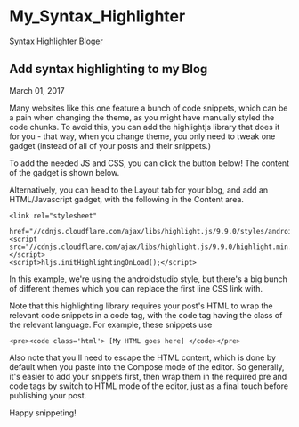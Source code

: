 # My_Syntax_Highlighter
Syntax Highlighter Bloger

## Add syntax highlighting to my Blog

March 01, 2017

Many websites like this one feature a bunch of code snippets, which can be a pain when changing the theme, as you might have manually styled the code chunks. To avoid this, you can add the highlightjs library that does it for you - that way, when you change theme, you only need to tweak one gadget (instead of all of your posts and their snippets.)

To add the needed JS and CSS, you can click the button below! The content of the gadget is shown below.


Alternatively, you can head to the Layout tab for your blog, and add an HTML/Javascript gadget, with the following in the Content area.

```
<link rel="stylesheet"
      href="//cdnjs.cloudflare.com/ajax/libs/highlight.js/9.9.0/styles/androidstudio.min.css">
<script src="//cdnjs.cloudflare.com/ajax/libs/highlight.js/9.9.0/highlight.min.js"></script>
<script>hljs.initHighlightingOnLoad();</script>
```

In this example, we're using the androidstudio style, but there's a big bunch of different themes which you can replace the first line CSS link with.

Note that this highlighting library requires your post's HTML to wrap the relevant code snippets in a code tag, with the code tag having the class of the relevant language. For example, these snippets use

```
<pre><code class='html'> [My HTML goes here] </code></pre>
```
Also note that you'll need to escape the HTML content, which is done by default when you paste into the Compose mode of the editor. So generally, it's easier to add your snippets first, then wrap them in the required pre and code tags by switch to HTML mode of the editor, just as a final touch before publishing your post.

Happy snippeting!

